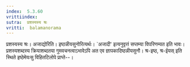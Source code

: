 ```yaml
---
index:  5.3.60
vrittiindex: 
sutra:  प्रशस्यस्य श्रः
vritti:  balamanorama 
---
```


प्रशस्यस्य श्रः। अजाद्योरिति। इष्ठन्नीयसुनोरित्यर्थः। `अजादी' इत्यनुवृत्तं सप्तम्या विपरिणम्यत इति भावः। प्रशस्यशब्दस्य क्रियाशब्दतया गुमवचनत्वाऽभावेऽपि अत एव ज्ञापकादिष्ठन्नीयसुनौ। श्र-इष्ठ, श्र-ईयस् इति स्थिते इष्ठेमेयःसु विहितटिलोपे प्राप्ते--।

